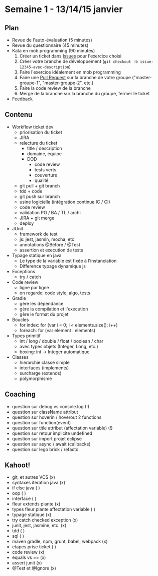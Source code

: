 # Semaine 1 - 13/14/15 janvier

## Plan

- Revue de l'auto-évaluation (5 minutes)
- Revue du questionnaire (45 minutes)
- Kata en mob programming (90 minutes)
    1. Créer un ticket dans [Issues](https://github.com/simplonco/renault-digital-2020/issues) pour l'exercice choisi
    2. Créer votre branche de développement (`git checkout -b issue-12345-avec-description`)
    3. Faire l'exercice idéalement en mob programming
    4. Faire une [Pull Request](https://github.com/simplonco/renault-digital-2020/pulls) sur la branche de votre groupe ("master-groupe-1", "master-groupe-2", etc.)
    5. Faire la code review de la branche
    6. Merge de la branche sur la branche du groupe, fermer le ticket
- Feedback

## Contenu

- Workflow ticket dev
    - priorisation du ticket
    - JIRA
    - relecture du ticket
        - title / description
        - domaine, équipe
        - DOD
            - code review
            - tests verts
            - couverture
            - qualité
    - git pull + git branch
    - tdd + code
    - git push sur branch
    - usine logicielle (intégration continue IC / CI)
    - code review
    - validation PO / BA / TL / archi
    - JIRA + git merge
    - deploy
- JUnit
    - framework de test
    - js: jest, jasmin, mocha, etc.
    - annotations @Before / @Test
    - assertion et execution de tests
- Typage statique en java
    - Le type de la variable est fixée à l'instanciation
    - Difference typage dynamique js
- Exceptions
    - try / catch
- Code review
    - ligne par ligne
    - on regarde: code style, algo, tests
- Gradle
    - gère les dépendance
    - gère la compilation et l'exécution
    - gère le format du projet
- Boucles
    - for index: for (var i = 0; i < elements.size(); i++)
    - foreach: for (var element : elements)
- Types primitif
    - int / long / double / float / boolean / char
    - avec types objets (Integer, Long, etc.)
    - boxing: int -> Integer automatique
- Classes
    - hierarchie classe simple
    - interfaces (implements)
    - surcharge (extends)
    - polymorphisme

## Coaching

- question sur debug vs console.log (!)
- question sur className attribut
- question sur hoverin / hoverout 2 functions
- question sur function(event)
- question sur title attribut (affectation variable) (!)
- question sur retour implicite undefined
- question sur import projet eclipse
- question sur async / await (callbacks)
- question sur lego brick / refacto

## Kahoot!

- git, et autres VCS (x)
- syntaxes iteration java (x)
- if else java ( )
- oop ( )
- interface ( )
- fleur extends plante (x)
- types fleur plante affectation variable ( )
- typage statique (x)
- try catch checked exception (x)
- junit, jest, jasmine, etc. (x)
- tdd ( )
- sql ( )
- maven gradle, npm, grunt, babel, webpack (x)
- etapes prise ticket ( )
- code review (x)
- equals vs == (x)
- assert junit (x)
- @Test et @Ignore (x)

